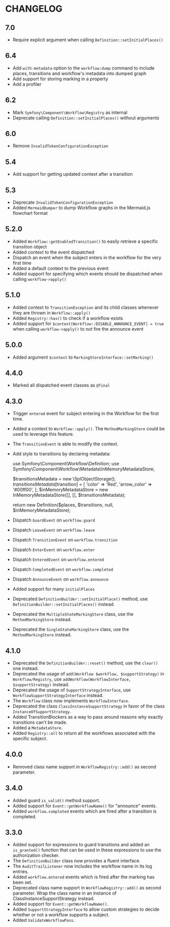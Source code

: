 CHANGELOG
=========

7.0
---

 * Require explicit argument when calling `Definition::setInitialPlaces()`

6.4
---

 * Add `with-metadata` option to the `workflow:dump` command to include places,
   transitions and workflow's metadata into dumped graph
 * Add support for storing marking in a property
 * Add a profiler

6.2
---

 * Mark `Symfony\Component\Workflow\Registry` as internal
 * Deprecate calling `Definition::setInitialPlaces()` without arguments

6.0
---

 * Remove `InvalidTokenConfigurationException`

5.4
---

 * Add support for getting updated context after a transition

5.3
---

 * Deprecate `InvalidTokenConfigurationException`
 * Added `MermaidDumper` to dump Workflow graphs in the Mermaid.js flowchart format

5.2.0
-----

 * Added `Workflow::getEnabledTransition()` to easily retrieve a specific transition object
 * Added context to the event dispatched
 * Dispatch an event when the subject enters in the workflow for the very first time
 * Added a default context to the previous event
 * Added support for specifying which events should be dispatched when calling `workflow->apply()`

5.1.0
-----

 * Added context to `TransitionException` and its child classes whenever they are thrown in `Workflow::apply()`
 * Added `Registry::has()` to check if a workflow exists
 * Added support for `$context[Workflow::DISABLE_ANNOUNCE_EVENT] = true` when calling `workflow->apply()` to not fire the announce event

5.0.0
-----

 * Added argument `$context` to `MarkingStoreInterface::setMarking()`

4.4.0
-----

 * Marked all dispatched event classes as `@final`

4.3.0
-----

 * Trigger `entered` event for subject entering in the Workflow for the first time.
 * Added a context to `Workflow::apply()`. The `MethodMarkingStore` could be used to leverage this feature.
 * The `TransitionEvent` is able to modify the context.
 * Add style to transitions by declaring metadata:

    use Symfony\Component\Workflow\Definition;
    use Symfony\Component\Workflow\Metadata\InMemoryMetadataStore;

    $transitionsMetadata = new \SplObjectStorage();
    $transitionsMetadata[$transition] = [
        'color' => 'Red',
        'arrow_color' => '#00ff00',
    ];
    $inMemoryMetadataStore = new InMemoryMetadataStore([], [], $transitionsMetadata);

    return new Definition($places, $transitions, null, $inMemoryMetadataStore);
 * Dispatch `GuardEvent` on `workflow.guard`
 * Dispatch `LeaveEvent` on `workflow.leave`
 * Dispatch `TransitionEvent` on `workflow.transition`
 * Dispatch `EnterEvent` on `workflow.enter`
 * Dispatch `EnteredEvent` on `workflow.entered`
 * Dispatch `CompletedEvent` on `workflow.completed`
 * Dispatch `AnnounceEvent` on `workflow.announce`
 * Added support for many `initialPlaces`
 * Deprecated `DefinitionBuilder::setInitialPlace()` method, use `DefinitionBuilder::setInitialPlaces()` instead.
 * Deprecated the `MultipleStateMarkingStore` class, use the `MethodMarkingStore` instead.
 * Deprecated the `SingleStateMarkingStore` class, use the `MethodMarkingStore` instead.

4.1.0
-----

 * Deprecated the `DefinitionBuilder::reset()` method, use the `clear()` one instead.
 * Deprecated the usage of `add(Workflow $workflow, $supportStrategy)` in `Workflow/Registry`, use `addWorkflow(WorkflowInterface, $supportStrategy)` instead.
 * Deprecated the usage of `SupportStrategyInterface`, use `WorkflowSupportStrategyInterface` instead.
 * The `Workflow` class now implements `WorkflowInterface`.
 * Deprecated the class `ClassInstanceSupportStrategy` in favor of the class `InstanceOfSupportStrategy`.
 * Added TransitionBlockers as a way to pass around reasons why exactly
   transitions can't be made.
 * Added a `MetadataStore`.
 * Added `Registry::all` to return all the workflows associated with the
   specific subject.

4.0.0
-----

 * Removed class name support in `WorkflowRegistry::add()` as second parameter.

3.4.0
-----

 * Added guard `is_valid()` method support.
 * Added support for `Event::getWorkflowName()` for "announce" events.
 * Added `workflow.completed` events which are fired after a transition is completed.

3.3.0
-----

 * Added support for expressions to guard transitions and added an `is_granted()`
   function that can be used in these expressions to use the authorization checker.
 * The `DefinitionBuilder` class now provides a fluent interface.
 * The `AuditTrailListener` now includes the workflow name in its log entries.
 * Added `workflow.entered` events which is fired after the marking has been set.
 * Deprecated class name support in `WorkflowRegistry::add()` as second parameter.
   Wrap the class name in an instance of ClassInstanceSupportStrategy instead.
 * Added support for `Event::getWorkflowName()`.
 * Added `SupportStrategyInterface` to allow custom strategies to decide whether
   or not a workflow supports a subject.
 * Added `ValidateWorkflowPass`.
